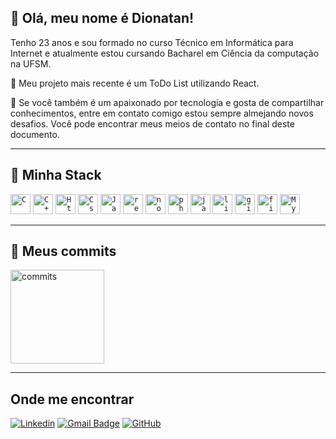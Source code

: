 ## 💜 Olá, meu nome é Dionatan!

Tenho 23 anos e sou formado no curso Técnico em Informática para Internet e atualmente estou cursando Bacharel em Ciência da computação na UFSM.

🔭 Meu projeto mais recente é um ToDo List utilizando React.

💬 Se você também é um apaixonado por tecnologia e gosta de compartilhar conhecimentos, entre em contato comigo estou sempre almejando novos desafios. Você pode encontrar meus meios de contato no final deste documento.
<div align="center">
  
</div>

---

## 🚀 Minha Stack
  
  <code><img height="32" src="https://cdn.iconscout.com/icon/free/png-512/c-programming-569564.png" alt="C"/></code>
  <code><img height="32" src="https://github.com/user-attachments/assets/3cdf20be-6743-47a8-be36-c6e7aba05d36" alt="C++"/></code>
  <code><img height="32" src="https://github.com/user-attachments/assets/4c4f8a43-88d7-410e-b7b0-77a7e4427ee8" alt="Html"/></code>
  <code><img height="32" src="https://github.com/user-attachments/assets/987a3914-6ed7-484d-a64a-ec63798731b7" alt="Css"/></code>
  <code><img height="32" src="https://github.com/user-attachments/assets/2dd78f84-7424-4dff-b80e-df398aa65829" alt="Javascript"/></code>
  <code><img height="32" src="https://github.com/user-attachments/assets/0444acef-f350-4d5a-a4e6-706967417a47" alt="react"/></code>
  <code><img height="32" src="https://github.com/user-attachments/assets/6d169949-828d-42d5-9d57-21423d7afb9a" alt="node"/></code>
  <code><img height="32" src="https://github.com/user-attachments/assets/99075a31-f657-4bf8-9574-76578cc27197" alt="php"/></code>
  <code><img height="32" src="https://github.com/user-attachments/assets/0ae94e90-e62d-48af-b204-61fe8d19f0a8" alt="java"/></code>
  <code><img height="32" src="https://github.com/user-attachments/assets/c61b17b9-4500-4110-b1a2-a2347a008b58" alt="linux-mint"/></code>
  <code><img height="32" src="https://github.com/user-attachments/assets/1954ed0d-f915-4d36-8c00-6f34cc6e455b" alt="git"/></code>
  <code><img height="32" src="https://github.com/user-attachments/assets/6da64f3e-40fa-4ca7-b209-4fc158fcafd6" alt="figma"/></code>
  <code><img height="32" src="https://github.com/user-attachments/assets/59b70405-fa7b-4abf-a425-ac91f1857217" alt="MySQL"/></code>
  
---

## :memo: Meus commits

<div align="left"><img height="150" src="https://github.com/user-attachments/assets/9481a054-10c7-4219-83ac-96d127979fae" alt="commits"> </div>

---

##  Onde me encontrar

[![Linkedin](https://img.shields.io/badge/-DionatanRodrigues-blue?style=flat-square&logo=Linkedin&logoColor=white&link=https://www.linkedin.com/in/dionatan-eduardo-correa-rodrigues-76b507255/)](https://www.linkedin.com/in/dionatan-eduardo-correa-rodrigues-76b507255/)
[![Gmail Badge](https://img.shields.io/badge/-derodrigues@inf.ufsm.br-006bed?style=flat-square&logo=Gmail&logoColor=white&link=mailto:derodrigues@inf.ufsm.br)](mailto:derodrigues@inf.ufsm.br)
[![GitHub](https://img.shields.io/github/followers/Dionatan2019Rodrigues?label=follow&style=social)](https://github.com/Dionatan2019Rodrigues)
